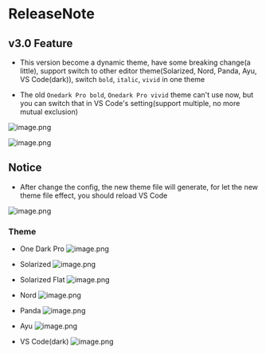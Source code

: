 # ReleaseNote
## v3.0 Feature
- This version become a dynamic theme, have some breaking change(a little), support switch to other editor theme(Solarized, Nord, Panda, Ayu, VS Code(dark)), switch `bold`, `italic`, `vivid` in one theme  

- The old `Onedark Pro bold`, `Onedark Pro vivid` theme can't use now, but you can switch that in VS Code's setting(support multiple, no more mutual exclusion)

![image.png](https://i.loli.net/2019/11/17/JYnl9HRaKzVbyQO.png)

![image.png](https://i.loli.net/2019/11/17/pRuzNfX8Kg5T3vo.png)

## Notice
- After change the config, the new theme file will generate, for let the new theme file effect, you should reload VS Code

![image.png](https://i.loli.net/2019/11/17/UTciHtgyx8K9mAk.png)

### Theme 
- One Dark Pro
![image.png](https://i.loli.net/2019/11/17/gui51SGOKnaHFAb.png)

- Solarized
![image.png](https://i.loli.net/2019/11/17/jvYmPp7n9KWBVqZ.png)

- Solarized Flat
![image.png](https://i.loli.net/2019/11/17/sAhjUufVDw5N8rp.png)

- Nord
![image.png](https://i.loli.net/2019/11/17/QJodmtke8P1rNjE.png)

- Panda
![image.png](https://i.loli.net/2019/11/17/lpq6tvywL9hOSBj.png)

- Ayu
![image.png](https://i.loli.net/2019/11/17/hoyRFxtP9Kp4lge.png)

- VS Code(dark)
![image.png](https://i.loli.net/2019/11/17/nhCmQI4M6wclWzi.png)





